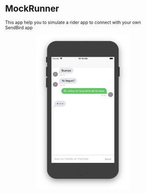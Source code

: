 # MockRunner

This app help you to simulate a rider app to connect with your own SendBird app

<p align="center">
    <img src="https://github.com/erik-flores/MockRunner/blob/master/sources/chat_images.png" width="300" height="500"/>
</p>